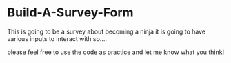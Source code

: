 # Build-A-Survey-Form

This is going to be a survey about becoming a ninja it is going to have various inputs to interact with so....

please feel free to use the code as practice  and let me know what you think!